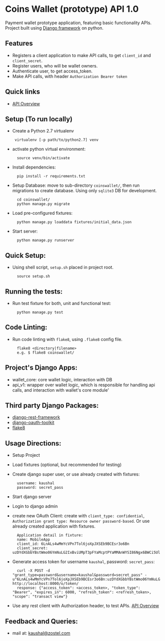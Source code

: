 # Coins Wallet (prototype) API 1.0

Payment wallet prototype application, featuring basic functionality APIs. Project built using [Django framework](https://github.com/django/django) on python.

## Features
- Registers a client application to make API calls, to get `client_id` and `client_secret`.
- Register users, who will be wallet owners.
- Authenticate user, to get access_token.
- Make API calls, with header `Authorization Bearer token`

## Quick links
- [API Overview](api-overview.md)

## Setup (To run locally)
 - Create a Python 2.7 virtualenv
        
        virtualenv [-p path/to/python2.7] venv

- activate python virtual environment:
  
        source venv/bin/activate

- Install dependencies:
        
        pip install -r requirements.txt


- Setup Database:
    move to sub-directory `coinswallet/`, then run migrations to create database. Using only `sqlite3` DB for development.
    
        cd coinswallet/
        python manage.py migrate

- Load pre-configured fixtures:

        python manage.py loaddata fixtures/initial_data.json

- Start server:

        python manage.py runserver


## Quick Setup:
- Using shell script, `setup.sh` placed in project root.

        source setup.sh

## Running the tests:
- Run test fixture for both, unit and functional test:

        python manage.py test


## Code Linting:
- Run code linting with `flake8`, using `.flake8` config file.

        flake8 <directory|filename>
        e.g. $ flake8 coinswallet/


## Project's Django Apps:
- wallet_core: core wallet logic, interaction with DB
- api_v1: wrapper over wallet logic, which is responsible for handling api calls, and interaction with wallet's core module'


## Third party Django Packages:
- [django-rest-framework](https://github.com/encode/django-rest-framework)
- [django-oauth-toolkit](https://github.com/evonove/django-oauth-toolkit)
- [flake8](https://github.com/PyCQA/flake8)


## Usage Directions:
- Setup Project
- Load fixtures (optional, but recommended for testing)
- Create django super user, or use already created with fixtures:

        username: kaushal
        password: secret_pass
       
- Start django server
- Login to django admin
- create new OAuth Client:
 create with `client_type: confidential`, `Authorization grant type: Resource owner password-based`. 
 Or use already created application with fixtures.
 
        Application detail in fixture:
        name: MobileApp
        client_id: 6LnALs4wMmYcVPn7Tol6joXpJXSEb9BCEsr3o6Bn
        client_secret: uzDYdXGbbYBstWmo06YmNuLG2IxBviUMpT3pFYaMcptPYaMMAnWYSI86Ngx6BWCi5UlVQHcUYjP0HPbDONGycD6fYJN75TAYfDeWptFcYM8zDdpZTaXfwg4s9KXJBKJl
 
- Generate access token for username `kaushal`, password: `secret_pass`:

        curl -X POST -d "grant_type=password&username=kaushal&password=secret_pass" -u"6LnALs4wMmYcVPn7Tol6joXpJXSEb9BCEsr3o6Bn:uzDYdXGbbYBstWmo06YmNuLG2IxBviUMpT3pFYaMcptPYaMMAnWYSI86Ngx6BWCi5UlVQHcUYjP0HPbDONGycD6fYJN75TAYfDeWptFcYM8zDdpZTaXfwg4s9KXJBKJl" http://localhost:8000/o/token/
        response: {"access_token": <access_token>, "token_type": "Bearer", "expires_in": 6000, "refresh_token": <refresh_token>, "scope": "transact view"}

- Use any rest client with Authorization header, to test APIs. [API Overview](api-overview.md)


## Feedback and Queries:
- mail at: [kaushal@zostel.com](mailto:kaushal@zostel.com)
